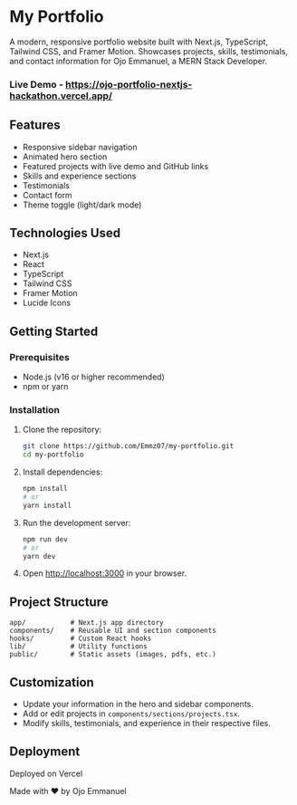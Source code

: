 # My Portfolio

A modern, responsive portfolio website built with Next.js, TypeScript, Tailwind CSS, and Framer Motion. Showcases projects, skills, testimonials, and contact information for Ojo Emmanuel, a MERN Stack Developer.

### Live Demo - https://ojo-portfolio-nextjs-hackathon.vercel.app/

## Features
- Responsive sidebar navigation
- Animated hero section
- Featured projects with live demo and GitHub links
- Skills and experience sections
- Testimonials
- Contact form
- Theme toggle (light/dark mode)

## Technologies Used
- Next.js
- React
- TypeScript
- Tailwind CSS
- Framer Motion
- Lucide Icons

## Getting Started

### Prerequisites
- Node.js (v16 or higher recommended)
- npm or yarn

### Installation
1. Clone the repository:
   ```bash
   git clone https://github.com/Emmz07/my-portfolio.git
   cd my-portfolio
   ```
2. Install dependencies:
   ```bash
   npm install
   # or
   yarn install
   ```
3. Run the development server:
   ```bash
   npm run dev
   # or
   yarn dev
   ```
4. Open [http://localhost:3000](http://localhost:3000) in your browser.

## Project Structure
```
app/           # Next.js app directory
components/    # Reusable UI and section components
hooks/         # Custom React hooks
lib/           # Utility functions
public/        # Static assets (images, pdfs, etc.)
```

## Customization
- Update your information in the hero and sidebar components.
- Add or edit projects in `components/sections/projects.tsx`.
- Modify skills, testimonials, and experience in their respective files.

## Deployment
Deployed on Vercel


Made with ❤️ by Ojo Emmanuel
